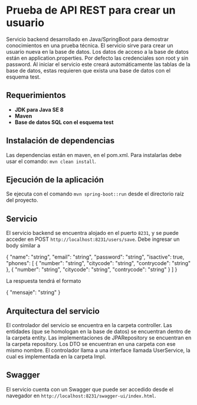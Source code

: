 # Prueba de API REST para crear un usuario

Servicio backend desarrollado en Java/SpringBoot para demostrar conocimientos en una prueba técnica.
El servicio sirve para crear un usuario nueva en la base de datos.
Los datos de acceso a la base de datos están en application.properties.
Por defecto las credenciales son root y sin password.
Al iniciar el servicio este creará automáticamente las tablas de la base de datos, estas requieren que exista una base de datos con el esquema test.

## Requerimientos

* **JDK para Java SE 8** 
* **Maven**
* **Base de datos SQL con el esquema test**

## Instalación de dependencias

Las dependencias están en maven, en el pom.xml.
Para instalarlas debe usar el comando:
`mvn clean install`.

## Ejecución de la aplicación

Se ejecuta con el comando `mvn spring-boot::run` desde el directorio raíz del proyecto.

## Servicio

El servicio backend se encuentra alojado en el puerto `8231`, y se puede acceder en POST `http://localhost:8231/users/save`.
Debe ingresar un body similar a 

{
  "name": "string",
  "email": "string",
  "password": "string",
  "isactive": true,
  "phones": [
    {
      "number": "string",
      "citycode": "string",
      "contrycode": "string"
    },
    {
      "number": "string",
      "citycode": "string",
      "contrycode": "string"
    }
  ]
}

La respuesta tendrá el formato 

{
  "mensaje": "string"
}

## Arquitectura del servicio

El controlador del servicio se encuentra en la carpeta controller.
Las entidades (que se homologan en la base de datos) se encuentran dentro de la carpeta entity.
Las implementaciones de JPARepository se encuentran en la carpeta repository.
Los DTO se encuentran en una carpeta con ese mismo nombre.
El controlador llama a una interface llamada UserService, la cual es implementada en la carpeta Impl.

## Swagger

El servicio cuenta con un Swagger que puede ser accedido desde el navegador en `http://localhost:8231/swagger-ui/index.html`.
